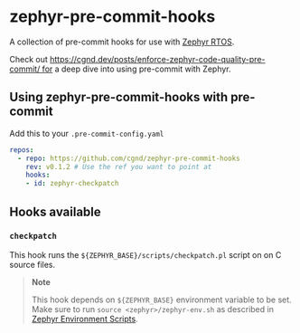 # zephyr-pre-commit-hooks

A collection of pre-commit hooks for use with [Zephyr RTOS](https://github.com/zephyrproject-rtos/zephyr).

Check out https://cgnd.dev/posts/enforce-zephyr-code-quality-pre-commit/ for a deep dive into using pre-commit with Zephyr.

## Using zephyr-pre-commit-hooks with pre-commit

Add this to your `.pre-commit-config.yaml`

```yaml
repos:
  - repo: https://github.com/cgnd/zephyr-pre-commit-hooks
    rev: v0.1.2 # Use the ref you want to point at
    hooks:
    - id: zephyr-checkpatch
```

## Hooks available

### `checkpatch`

This hook runs the `${ZEPHYR_BASE}/scripts/checkpatch.pl` script on on C source files.

> **Note**
>
> This hook depends on `${ZEPHYR_BASE}` environment variable to be set. Make sure to run `source <zephyr>/zephyr-env.sh` as described in [Zephyr Environment Scripts](https://docs.zephyrproject.org/latest/develop/env_vars.html#zephyr-environment-scripts).
